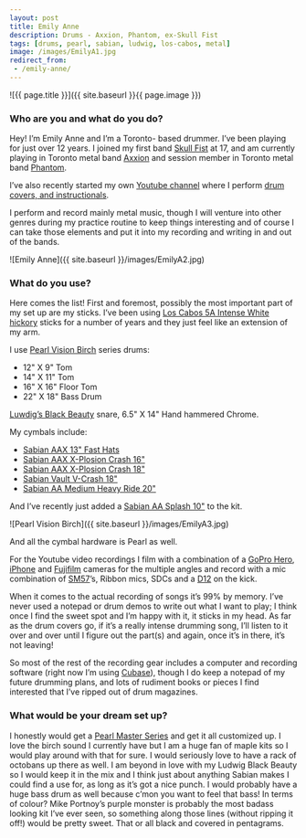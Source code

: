 ```yaml
---
layout: post
title: Emily Anne
description: Drums - Axxion, Phantom, ex-Skull Fist
tags: [drums, pearl, sabian, ludwig, los-cabos, metal]
image: /images/EmilyA1.jpg
redirect_from:
 - /emily-anne/
---
```


![{{ page.title }}]({{ site.baseurl }}{{ page.image }})

### Who are you and what do you do?

Hey! I’m Emily Anne and I’m a Toronto- based drummer. I’ve been playing for just over 12 years. I joined my first band [Skull Fist](https://www.facebook.com/skullfisted) at 17, and am currently playing in Toronto metal band [Axxion](www.facebook.com/axxioncanada) and session member in Toronto metal band [Phantom](https://www.facebook.com/X6X.PHANT0M.X6X).

I’ve also recently started my own [Youtube channel](https://www.youtube.com/channel/UCxMw4mWC_ujd9gDphTnxi2g) where I perform [drum covers, and instructionals](www.facebook.com/emilyannedrums).  

I perform and record mainly metal music, though I will venture into other genres during my practice routine to keep things interesting and of course I can take those elements and put it into my recording and writing in and out of the bands.

![Emily Anne]({{ site.baseurl }}/images/EmilyA2.jpg)

### What do you use?

Here comes the list! First and foremost, possibly the most important part of my set up are my sticks. I’ve been using [Los Cabos 5A Intense White hickory](http://mybook.to/loscabos) sticks for a number of years and they just feel like an extension of my arm.

I use [Pearl Vision Birch](http://pearldrum.com/products/kits/drumsets/vision/vision-birch-vbl/) series drums:

* 12" X 9" Tom
* 14" X 11" Tom
* 16" X 16" Floor Tom
* 22" X 18" Bass Drum

[Luwdig’s Black Beauty](http://mybook.to/blackbeauty) snare, 6.5" X 14" Hand hammered Chrome.

My cymbals include:

* [Sabian AAX 13" Fast Hats](http://www.musiciansfriend.com/drums-percussion/sabian-aax-fast-hats)
* [Sabian AAX X-Plosion Crash 16"](http://mybook.to/sabianxplosion16)
* [Sabian AAX X-Plosion Crash 18"](http://mybook.to/sabianxplosion18)
* [Sabian Vault V-Crash 18"](http://www.sabian.com/en/cymbal/v1806b-18-inch-vault-v-crash)
* [Sabian AA Medium Heavy Ride 20"](http://mybook.to/sabianaamediumheavy)

And I’ve recently just added a [Sabian AA Splash 10"](http://mybook.to/sabianaa10) to the kit.

![Pearl Vision Birch]({{ site.baseurl }}/images/EmilyA3.jpg)

And all the cymbal hardware is Pearl as well.

For the Youtube video recordings I film with a combination of a [GoPro Hero](http://mybook.to/goprohero), [iPhone](http://www.apple.com/uk/iphone/) and [Fujifilm](https://www.fujifilm.eu/uk) cameras for the multiple angles and record with a mic combination of [SM57](http://mybook.to/shuresm57)’s, Ribbon mics, SDCs and a [D12](http://mybook.to/akgd12) on the kick.

When it comes to the actual recording of songs it’s 99% by memory. I’ve never used a notepad or drum demos to write out what I want to play; I think once I find the sweet spot and I’m happy with it, it sticks in my head. As far as the drum covers go, if it’s a really intense drumming song, I’ll listen to it over and over until I figure out the part(s) and again, once it’s in there, it’s not leaving!

So most of the rest of the recording gear includes a computer and recording software (right now I’m using [Cubase](http://mybook.to/cubase)), though I do keep a notepad of my future drumming plans, and lots of rudiment books or pieces I find interested that I’ve ripped out of drum magazines.

### What would be your dream set up?

I honestly would get a [Pearl Master Series](http://pearldrum.com/products/kits/drumsets/masters-mcx/) and get it all customized up. I love the birch sound I currently have but I am a huge fan of maple kits so I would play around with that for sure. I would seriously love to have a rack of octobans up there as well. I am beyond in love with my Ludwig Black Beauty so I would keep it in the mix and I think just about anything Sabian makes I could find a use for, as long as it’s got a nice punch. I would probably have a huge bass drum as well because c’mon you want to feel that bass! In terms of colour? Mike Portnoy’s purple monster is probably the most badass looking kit I’ve ever seen, so something along those lines (without ripping it off!) would be pretty sweet. That or all black and covered in pentagrams.
